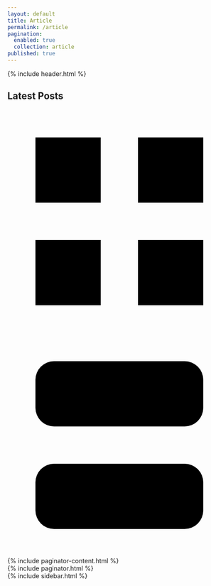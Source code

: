 ```yaml
---
layout: default
title: Article
permalink: /article
pagination:
  enabled: true
  collection: article
published: true
---
```

<body class='gridLayout gridMode onIndex onHome' id='mainContent'>
{% include header.html %}
<!--[ Blog article ]-->
<div class='blogContent sectionInner'>
<!--[ Main content ]-->
<main class='mainbar'>
<div class='section' id='main-widget'>
<div class='widget Blog'>
<div class='blogTitle'>
<h2 class='title'>Latest Posts</h2>
<div class='postMode' onclick='gridMode()'>
<svg class='line svg-1' viewBox='0 0 24 24'><rect height='7' width='7' x='3' y='3'></rect><rect height='7' width='7' x='14' y='3'></rect><rect height='7' width='7' x='14' y='14'></rect><rect height='7' width='7' x='3' y='14'></rect></svg>
<svg class='line svg-2' viewBox='0 0 24 24'><rect height='7' rx='2' ry='2' width='18' x='3' y='3'></rect><rect height='7' rx='2' ry='2' width='18' x='3' y='14'></rect></svg>
</div>
<script>(localStorage.getItem('list')) === 'listmode' ? document.querySelector('#mainContent').classList.add('gridMode') : document.querySelector('#mainContent').classList.remove('gridMode')</script>
</div>
<div class='blogPosts'>
{% include paginator-content.html %}
</div>
{% include paginator.html %}
</div>
</div>
</main>
{% include sidebar.html %}
</div>
